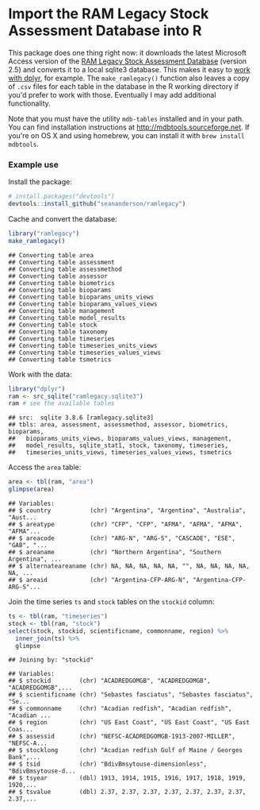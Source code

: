 # Import the RAM Legacy Stock Assessment Database into R

This package does one thing right now: it downloads the latest Microsoft Access version of the [RAM Legacy Stock Assessment Database](http://ramlegacy.org) (version 2.5) and converts it to a local sqlite3 database. This makes it easy to [work with dplyr](http://cran.r-project.org/web/packages/dplyr/vignettes/databases.html), for example. The `make_ramlegacy()` function also leaves a copy of `.csv` files for each table in the database in the R working directory if you'd prefer to work with those. Eventually I may add additional functionality.

Note that you must have the utility `mdb-tables` installed and in your path. You can find installation instructions at <http://mdbtools.sourceforge.net>. If you're on OS X and using homebrew, you can install it with `brew install mdbtools`.

### Example use



Install the package:


```r
# install.packages("devtools")
devtools::install_github("seananderson/ramlegacy")
```

Cache and convert the database:


```r
library("ramlegacy")
make_ramlegacy()
```

```
## Converting table area
## Converting table assessment
## Converting table assessmethod
## Converting table assessor
## Converting table biometrics
## Converting table bioparams
## Converting table bioparams_units_views
## Converting table bioparams_values_views
## Converting table management
## Converting table model_results
## Converting table stock
## Converting table taxonomy
## Converting table timeseries
## Converting table timeseries_units_views
## Converting table timeseries_values_views
## Converting table tsmetrics
```

Work with the data:


```r
library("dplyr")
ram <- src_sqlite("ramlegacy.sqlite3")
ram # see the available tables
```

```
## src:  sqlite 3.8.6 [ramlegacy.sqlite3]
## tbls: area, assessment, assessmethod, assessor, biometrics, bioparams,
##   bioparams_units_views, bioparams_values_views, management,
##   model_results, sqlite_stat1, stock, taxonomy, timeseries,
##   timeseries_units_views, timeseries_values_views, tsmetrics
```

Access the `area` table:


```r
area <- tbl(ram, "area")
glimpse(area)
```

```
## Variables:
## $ country           (chr) "Argentina", "Argentina", "Australia", "Aust...
## $ areatype          (chr) "CFP", "CFP", "AFMA", "AFMA", "AFMA", "AFMA"...
## $ areacode          (chr) "ARG-N", "ARG-S", "CASCADE", "ESE", "GAB", "...
## $ areaname          (chr) "Northern Argentina", "Southern Argentina", ...
## $ alternateareaname (chr) NA, NA, NA, NA, NA, "", NA, NA, NA, NA, NA, ...
## $ areaid            (chr) "Argentina-CFP-ARG-N", "Argentina-CFP-ARG-S"...
```

Join the time series `ts` and `stock` tables on the `stockid` column:


```r
ts <- tbl(ram, "timeseries")
stock <- tbl(ram, "stock")
select(stock, stockid, scientificname, commonname, region) %>%
  inner_join(ts) %>%
  glimpse
```

```
## Joining by: "stockid"
```

```
## Variables:
## $ stockid        (chr) "ACADREDGOMGB", "ACADREDGOMGB", "ACADREDGOMGB",...
## $ scientificname (chr) "Sebastes fasciatus", "Sebastes fasciatus", "Se...
## $ commonname     (chr) "Acadian redfish", "Acadian redfish", "Acadian ...
## $ region         (chr) "US East Coast", "US East Coast", "US East Coas...
## $ assessid       (chr) "NEFSC-ACADREDGOMGB-1913-2007-MILLER", "NEFSC-A...
## $ stocklong      (chr) "Acadian redfish Gulf of Maine / Georges Bank",...
## $ tsid           (chr) "BdivBmsytouse-dimensionless", "BdivBmsytouse-d...
## $ tsyear         (dbl) 1913, 1914, 1915, 1916, 1917, 1918, 1919, 1920,...
## $ tsvalue        (dbl) 2.37, 2.37, 2.37, 2.37, 2.37, 2.37, 2.37, 2.37,...
```
